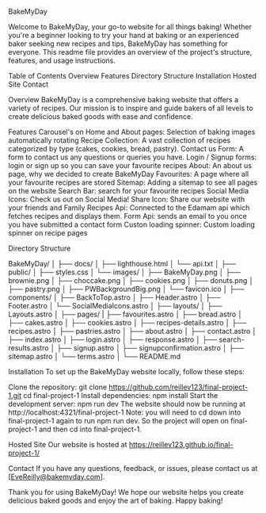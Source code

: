 BakeMyDay

Welcome to BakeMyDay, your go-to website for all things baking! Whether you're a beginner looking to try your hand at baking or an experienced baker seeking new recipes and tips, BakeMyDay has something for everyone. This readme file provides an overview of the project's structure, features, and usage instructions.

Table of Contents
Overview
Features
Directory Structure
Installation
Hosted Site
Contact


Overview
BakeMyDay is a comprehensive baking website that offers a variety of recipes. Our mission is to inspire and guide bakers of all levels to create delicious baked goods with ease and confidence.

Features
Carousel's on Home and About pages: Selection of baking images automatically rotating 
Recipe Collection: A vast collection of recipes categorized by type (cakes, cookies, bread, pastry).
Contact us Form: A form to contact us any questions or queries you have. 
Login / Signup forms: login or sign up so you can save your favourite recipes
About: An about us page, why we decided to create BakeMyDay
Favourites: A page where all your favourite recipes are stored
Sitemap: Adding a sitemap to see all pages on the website 
Search Bar: search for your favourite recipes 
Social Media Icons: Check us out on Social Media! 
Share Icon: Share our website with your friends and Family
Recipes Api: Connected to the Edamam api which fetches recipes and displays them.
Form Api: sends an email to you once you have submitted a contact form 
Custon loading spinner: Custom loading spinner on recipe pages

Directory Structure

BakeMyDay/
│
├── docs/
│   ├── lighthouse.html
│   └── api.txt
│
├── public/
│   ├── styles.css
│   └── images/
│       ├── BakeMyDay.png
│       ├── brownie.png
│       ├── choccake.png
│       ├── cookies.png
│       ├── donuts.png
│       ├── pastry.png
│       ├── PWBackgroundBig.png
│       └── favicon.ico
│
├── components/
│   ├── BackToTop.astro
│   ├── Header.astro
│   ├── Footer.astro
│   └── SocialMediaIcons.astro
│
├── layouts/
│   ├── Layouts.astro
│
├── pages/
|   ├── favourites.astro
│   ├── bread.astro
│   ├── cakes.astro
│   ├── cookies.astro
│   ├── recipes-details.astro
│   ├── recipes.astro
│   ├── pastries.astro
│   ├── about.astro
│   ├── contact.astro
│   ├── index.astro
│   ├── login.astro
│   ├── response.astro
│   ├── search-results.astro
│   ├── signup.astro
│   ├── signupconfirmation.astro
│   ├── sitemap.astro
│   └── terms.astro
│
└── README.md


Installation
To set up the BakeMyDay website locally, follow these steps:

Clone the repository:
git clone https://github.com/reillev123/final-project-1.git
cd final-project-1
Install dependencies:
npm install
Start the development server:
npm run dev
The website should now be running at  http://localhost:4321/final-project-1
Note: you will need to cd down into final-project-1 again to run npm run dev. So the project will open on final-project-1 and then cd into final-project-1. 

Hosted Site 
Our website is hosted at https://reillev123.github.io/final-project-1/

Contact
If you have any questions, feedback, or issues, please contact us at [EveReilly@bakemyday.com].

Thank you for using BakeMyDay! We hope our website helps you create delicious baked goods and enjoy the art of baking. Happy baking!

